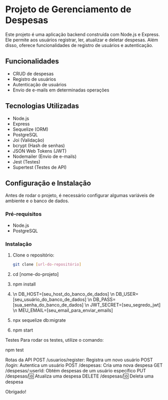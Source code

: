 # Projeto de Gerenciamento de Despesas

Este projeto é uma aplicação backend construída com Node.js e Express. Ele permite aos usuários registrar, ler, atualizar e deletar despesas. Além disso, oferece funcionalidades de registro de usuários e autenticação.

## Funcionalidades

- CRUD de despesas
- Registro de usuários
- Autenticação de usuários
- Envio de e-mails em determinadas operações

## Tecnologias Utilizadas

- Node.js
- Express
- Sequelize (ORM)
- PostgreSQL
- Joi (Validação)
- bcrypt (Hash de senhas)
- JSON Web Tokens (JWT)
- Nodemailer (Envio de e-mails)
- Jest (Testes)
- Supertest (Testes de API)

## Configuração e Instalação

Antes de rodar o projeto, é necessário configurar algumas variáveis de ambiente e o banco de dados.

### Pré-requisitos

- Node.js
- PostgreSQL

### Instalação

1. Clone o repositório:
   ```bash
   git clone [url-do-repositório]

2. cd [nome-do-projeto]
   
3. npm install

4. \n DB_HOST=[seu_host_do_banco_de_dados]
\n DB_USER=[seu_usuário_do_banco_de_dados]
\n DB_PASS=[sua_senha_do_banco_de_dados]
\n JWT_SECRET=[seu_segredo_jwt]
\n MEU_EMAIL=[seu_email_para_enviar_emails]

5. npx sequelize db:migrate

6. npm start

Testes
Para rodar os testes, utilize o comando:

npm test

Rotas da API
POST /usuarios/register: Registra um novo usuário
POST /login: Autentica um usuário
POST /despesas: Cria uma nova despesa
GET /despesas/:userId: Obtém despesas de um usuário específico
PUT /despesas/:id: Atualiza uma despesa
DELETE /despesas/:id: Deleta uma despesa

Obrigado!
